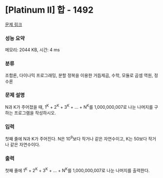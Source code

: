 # [Platinum II] 합 - 1492 

[문제 링크](https://www.acmicpc.net/problem/1492) 

### 성능 요약

메모리: 2044 KB, 시간: 4 ms

### 분류

조합론, 다이나믹 프로그래밍, 분할 정복을 이용한 거듭제곱, 수학, 모듈로 곱셈 역원, 정수론

### 문제 설명

<p>N과 K가 주어졌을 때, 1<sup>K</sup> + 2<sup>K</sup> + 3<sup>K</sup> + ... + N<sup>K</sup>를 1,000,000,007로 나눈 나머지를 구하는 프로그램을 작성하시오.</p>

### 입력 

 <p>첫째 줄에 N과 K가 주어진다. N은 10<sup>9</sup>보다 작거나 같은 자연수이고, K는 50보다 작거나 같은 자연수이다.</p>

### 출력 

 <p>첫째 줄에 1<sup>K</sup> + 2<sup>K</sup> + 3<sup>K</sup> + ... + N<sup>K</sup>를 1,000,000,007로 나눈 나머지를 출력한다.</p>

